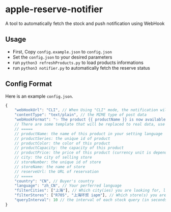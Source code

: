 # apple-reserve-notifier

A tool to automatically fetch the stock and push notification using WebHook

## Usage

- First, Copy `config.example.json` to `config.json`
- Set the `config.json` to your desired parameters
- run `python3 refreshProducts.py` to load products informations
- run `python3 notifier.py` to automatically fetch the reserve status

## Config Format

Here is an example `config.json`.

```JavaScript
{
	"webHookUrl": "CLI", // When Using "CLI" mode, the notification will output to console. Otherwise, will make a post request to your set URL
	"contentType": "text/plain", // the MIME type of post data
	"webHookFormat": "✨ The product {{ productName }} is now available in {{ storeName }}, {{ city }}. Go to {{ reserveUrl }} to reserve it now!", // The message needed to show, can also be other JSON content
	// There are some template that will be replaced to real data, use {{}} to told program this is a template
	// =====
	// productName: the name of this product in your setting language
	// productSeries: the unique id of product
	// productColor: the color of this product
	// productCapacity: the capacity of this product
	// productPrice: the price of this product (currency unit is depending on your country setting)
	// city: the city of selling store
	// storeNumber: the unique id of store
	// storeName: the name of store
	// reserveUrl: the URL of reservation
	// =====
	"country": "CN", // Buyer's country
	"language": "zh_CN", // Your perferred language
	"filterCities": ["上海"], // Which city(ies) you are looking for, leave empty if you want all cities
	"filterStores": ["R705", "上海环贸 iapm"], // Which store(s) you are looking for, use storeNumber or storeName, leave empty if you want all stores
	"queryInterval": 10 // the interval of each stock query (in seconds)
}
```
